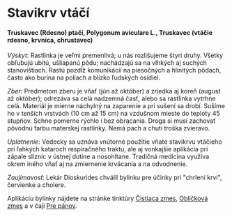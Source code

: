 Stavikrv vtáčí
==============

#### Truskavec (Rdesno) ptačí, Polygonum aviculare L., Truskavec (vtáčie rdesno, krvnica, chrustavec)

*Výskyt*: Rastlinka je veľmi premenlivá; u nás rozlišujeme štyri druhy. Všetky
obľubujú ubitú, ušliapanú pôdu; nachádzajú sa na vlhkých aj suchých
stanovištiach. Rastú pozdĺž komunikácií na piesočných a hlinitých pôdach, často
ako burina na poliach a blízko ľudských osídiel.

*Zber*: Predmetom zberu je vňať (jún až október) a zriedka aj koreň (august až
október); odrezáva sa celá nadzemná časť, alebo sa rastlinka vytrhne celá.
Materiál je mierne náchylný na zaparenie a pri sušení sa drobí. Sušíme ho v
tenších vrstvách (10 cm až 15 cm) na vzdušnom mieste do teploty 45 stupňov.
Schne pomerne rýchlo i bez obracania. Droga si musí zachovať pôvodnú farbu
materskej rastlinky. Nemá pach a chutí troška zvieravo.

*Uplatnenie*: Vedecky sa uznáva vnútorné použitie vňate stavikrvu vtáčieho pri
ľahkých kataroch respiračného traktu, ale aj vonkajšie aplikácia pri zápale
slizníc v ústnej dutine a nosohltane. Tradičná medicina využíva okrem iného vňať
aj na zmiernenie krvácania a na odvodnenie.

*Zaujímavosť*: Lekár Dioskurides chválil bylinku pre účinky pri "chrlení krvi",
červienke a cholere.

Aplikáciu bylinky nájdete na stránke tinktúry [Čistiaca
zmes](/tinktury/cistiaca-zmes), [Obličková
zmes](/sip/p/oblickova-zmes-ledvinova-smes/) a v čaji [Pre
pánov](/sip/caje/pre-panov).

